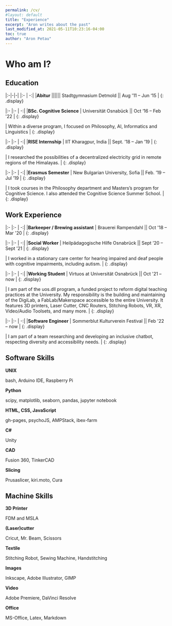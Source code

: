 ```yaml
---
permalink: /cv/
#layout: default
title: "Experience"
excerpt: "Aron writes about the past"
last_modified_at: 2021-05-11T10:23:16-04:00
toc: true
author: "Aron Petau"
---
```

# Who am I?



## Education

|:-|-|-| |:- | -:|
|**Abitur** ||||||<i class="fas fa-building"></i> Stadtgymnasium Detmold ||<i class="fas fa-calendar-alt"></i> Aug '11 – Jun ‘15 |
{: .display}

|:- |:- | -:|
|**BSc. Cognitive Science** |<i class="fas fa-building"></i> Universität Osnabück ||<i class="fas fa-calendar-alt"></i> Oct ‘16 – Feb '22 |
{: .display}  

| Within a diverse program, I focused on Philosophy, AI, Informatics and Linguistics |
{: .display}  

|:- |:- | -:|
|**RISE Internship** |<i class="fas fa-building"></i> IIT Kharagpur, India ||<i class="fas fa-calendar-alt"></i> Sept. ’18 – Jan ’19 |
{: .display}  

| I researched the possibilities of a decentralized electricity grid in remote regions of the Himalayas. |
{: .display}  

|:- |:- | -:|
|**Erasmus Semester** |<i class="fas fa-building"></i> New Bulgarian University, Sofia ||<i class="fas fa-calendar-alt"></i> Feb. ’19 – Jul ’19 |
{: .display}  

| I took courses in the Philosophy department and Masters’s program for Cognitive Science. I also attended the Cognitive Science Summer School. |
{: .display}  


## Work Experience

|:- |:- | -:|
|**Barkeeper / Brewing assistant** |<i class="fas fa-building"></i> Brauerei Rampendahl ||<i class="fas fa-calendar-alt"></i> Oct '18 – Mar '20 |
{: .display}  


|:- |:- | -:|
|**Social Worker** |<i class="fas fa-building"></i> Heilpädagogische Hilfe Osnabrück ||<i class="fas fa-calendar-alt"></i> Sept ’20 – Sept ’21 |
{: .display}  

| I worked in a stationary care center for hearing impaired and deaf people with cognitive impairments, including autism. |
{: .display}  

|:- |:- | -:|
|**Working Student** |<i class="fas fa-building"></i> Virtuos at Universität Osnabrück ||<i class="fas fa-calendar-alt"></i> Oct '21 – now |
{: .display}  

| I am part of the uos.dll program, a funded project to reform digital teaching practices at the University. My responsibility is the building and maintaining of the DigiLab, a FabLab/Makerspace accessible to the entire University. It features 3D printers, Laser Cutter, CNC Routers, Stitching Robots, VR, XR, Video/Audio Toolsets, and many more. |
{: .display} 

|:- |:- | -:|
|**Software Engineer** |<i class="fas fa-building"></i> Sommerblut Kulturverein Festival ||<i class="fas fa-calendar-alt"></i> Feb '22 – now |
{: .display}  

| I am part of a team researching and developing an inclusive chatbot, respecting diversity and accessibility needs. |
{: .display} 


## Software Skills

**UNIX**

bash, Arduino IDE, Raspberry Pi

**Python**

scipy, matplotlib, seaborn, pandas, jupyter notebook

**HTML, CSS, JavaScript**

gh-pages, psychoJS, AMPStack, ibex-farm

**C#**

Unity

**CAD**

Fusion 360, TinkerCAD

 **Slicing**

Prusaslicer, kiri.moto, Cura

## Machine Skills

**3D Printer**

FDM and MSLA

**(Laser)cutter**

Cricut, Mr. Beam, Scissors

**Textile**

Stitching Robot, Sewing Machine, Handstitching

**Images**

Inkscape, Adobe Illustrator, GIMP

**Video**

Adobe Premiere, DaVinci Resolve

**Office**

MS-Office, Latex, Markdown
